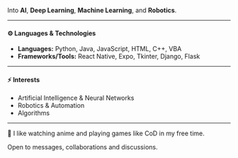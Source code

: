 Into **AI**, **Deep Learning**, **Machine Learning**, and **Robotics**.

---

#### ⚙️ Languages & Technologies
- **Languages:** Python, Java, JavaScript, HTML, C++, VBA
- **Frameworks/Tools:** React Native, Expo, Tkinter, Django, Flask

---

#### ⚡ Interests  
- Artificial Intelligence & Neural Networks  
- Robotics & Automation  
- Algorithms

---

🌱 I like watching anime and playing games like CoD in my free time.

Open to messages, collaborations and discussions.

